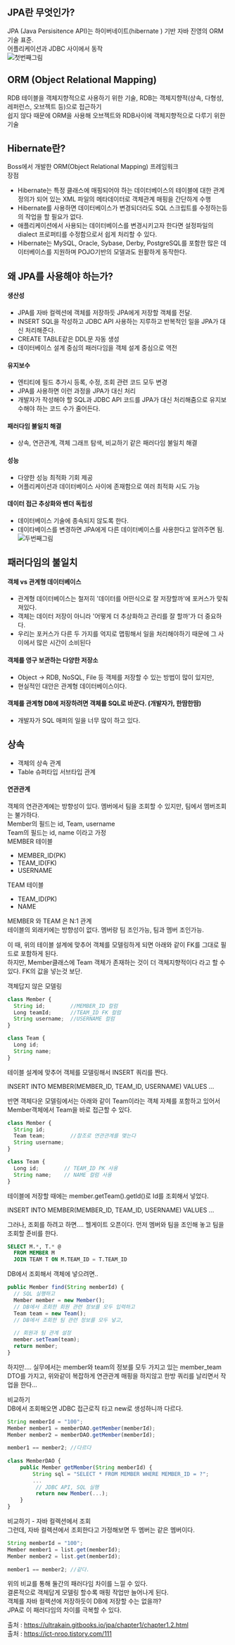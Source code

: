 ## JPA란 무엇인가?  
JPA (Java Persisitence API)는 하이버네이트(hibernate ) 기반 자바 진영의 ORM 기술 표준.  
어플리케이션과 JDBC 사이에서 동작  
![첫번째그림](READMEIMAGE/image1.png)  
    
## ORM (Object Relational Mapping)  
RDB 테이블을 객체지향적으로 사용하기 위한 기술, RDB는 객체지향적(상속, 다형성, 레퍼런스, 오브젝트 등)으로 접근하기  
쉽지 않다 때문에 ORM을 사용해 오브젝트와 RDB사이에 객체지향적으로 다루기 위한 기술  
   
## Hibernate란?  
Boss에서 개발한 ORM(Object Relational Mapping) 프레임워크  
장점  
* Hibernate는 특정 클래스에 매핑되어야 하는 데이터베이스의 테이블에 대한 관계 정의가 되어 있는 XML 파일의 메타데이터로 객체관계 매핑을 간단하게 수행
* Hibernate를 사용하면 데이터베이스가 변경되더라도 SQL 스크립트를 수정하는등의 작업을 할 필요가 없다.  
* 애플리케이션에서 사용되는 데이터베이스를 변경시키고자 한다면 설정파일의 dialect 프로퍼티를 수정함으로서 쉽게 처리할 수 있다.  
* Hibernate는 MySQL, Oracle, Sybase, Derby, PostgreSQL를 포함한 많은 데이터베이스를 지원하며 POJO기반의 모델과도 원활하게 동작한다.  
   
   
## 왜 JPA를 사용해야 하는가?  
#### 생산성  
* JPA를 자바 컬렉션에 객체를 저장하듯 JPA에게 저장할 객체를 전달.  
* INSERT SQL을 작성하고 JDBC API 사용하는 지루하고 반복적인 일을 JPA가 대신 처리해준다.  
* CREATE TABLE같은 DDL문 자동 생성  
* 데이터베이스 설계 중심의 패러다임을 객체 설계 중심으로 역전  

#### 유지보수  
* 엔티티에 필드 추가시 등록, 수정, 조회 관련 코드 모두 변경  
* JPA를 사용하면 이런 과정을 JPA가 대신 처리  
* 개발자가 작성해야 할 SQL과 JDBC API 코드를 JPA가 대신 처리해줌으로 유지보수해야 하는 코드 수가 줄어든다.   


#### 패러다임 불일치 해결  
* 상속, 연관관계, 객체 그래프 탐색, 비교하기 같은 패러다임 불일치 해결   
#### 성능  
* 다양한 성능 최적화 기회 제공  
* 어플리케이션과 데이터베이스 사이에 존재함으로 여러 최적화 시도 가능  
#### 데이터 접근 추상화와 벤더 독립성  
* 데이터베이스 기술에 종속되지 않도록 한다.  
* 데이타베이스를 변경하면 JPA에게 다른 데이터베이스를 사용한다고 알려주면 됨.  
![두번째그림](READMEIMAGE/image2.png)  




## 패러다임의 불일치  
#### 객체 vs 관계형 데이터베이스  
* 관계형 데이터베이스는 철저히 '데이터를 어떤식으로 잘 저장할까'에 포커스가 맞춰져있다.  
* 객체는 데이터 저장이 아니라 '어떻게 더 추상화하고 관리를 잘 할까'가 더 중요하다.  
* 우리는 포커스가 다른 두 가지를 억지로 맵핑해서 일을 처리해야하기 때문에 그 사이에서 많은 시간이 소비된다
#### 객체를 영구 보관하는 다양한 저장소  
* Object -> RDB, NoSQL, File 등 객체를 저장할 수 있는 방법이 많이 있지만,  
* 현실적인 대안은 관계형 데이터베이스이다.  
#### 객체를 관계형 DB에 저장하려면 객체를 SQL로 바꾼다. (개발자가, 한땀한땀)  
* 개발자가 SQL 매퍼의 일을 너무 많이 하고 있다.  




## 상속  
* 객체의 상속 관계  
* Table 슈퍼타입 서브타입 관계  
#### 연관관계  
객체의 연관관계에는 방향성이 있다. 멤버에서 팀을 조회할 수 있지만, 팀에서 멤버조회는 불가하다.  
Member의 필드는 id, Team, username  
Team의 필드는 id, name 이라고 가정  
MEMBER 테이블  
  * MEMBER_ID(PK)  
  * TEAM_ID(FK)  
  * USERNAME 
    
TEAM 테이블  
  * TEAM_ID(PK)  
  * NAME  
    
MEMBER 와 TEAM 은 N:1 관계    
테이블의 외래키에는 방향성이 없다. 멤버랑 팀 조인가능, 팀과 멤버 조인가능.  
   
이 때, 위의 테이블 설계에 맞추어 객체를 모델링하게 되면 아래와 같이 FK를 그대로 필드로 포함하게 된다.   
하지만, Member클래스에 Team 객체가 존재하는 것이 더 객체지향적이다 라고 할 수 있다. FK의 값을 넣는것 보단.  
  
객체답지 않은 모델링  
```javascript
class Member {  
  String id;        //MEMBER_ID 컬럼  
  Long teamId;      //TEAM_ID FK 컬럼  
  String username;  //USERNAME 컬럼  
}  
```
```javascript
class Team {  
  Long id;  
  String name;  
}  
```
테이블 설계에 맞추어 객체를 모델링해서 INSERT 쿼리를 짠다.  
  
INSERT INTO MEMBER(MEMBER_ID, TEAM_ID, USERNAME) VALUES ...  
  
반면 객체다운 모델링에서는 아래와 같이 Team이라는 객체 자체를 포함하고 있어서 Member객체에서 Team을 바로 접근할 수 있다.  
```javascript
class Member {  
  String id;  
  Team team;        //참조로 연관관계를 맺는다  
  String username;  
}  
```
```javascript
class Team {  
  Long id;        // TEAM_ID PK 사용  
  String name;    // NAME 컬럼 사용  
}  
```

테이블에 저장할 때에는 member.getTeam().getId()로 Id를 조회해서 넣었다.  

INSERT INTO MEMBER(MEMBER_ID, TEAM_ID, USERNAME) VALUES ...  

그러나, 조회를 하려고 하면…. 헬게이트 오픈이다. 먼저 멤버와 팀을 조인해 놓고 팀을 조회할 준비를 한다.  
``` SQL
SELECT M.*, T.* @  
  FROM MEMBER M  
  JOIN TEAM T ON M.TEAM_ID = T.TEAM_ID  
```
DB에서 조회해서 객체에 넣으려면..  
```javascript   
public Member find(String memberId) {  
  // SQL 실행하고  
  Member member = new Member();  
  // DB에서 조회한 회원 관련 정보를 모두 입력하고  
  Team team = new Team();  
  // DB에서 조회한 팀 관련 정보를 모두 넣고,  
    
  // 회원과 팀 관계 설정  
  member.setTeam(team);  
  return member;  
}  
```
하지만…. 실무에서는 member와 team의 정보를 모두 가지고 있는 member_team DTO를 가지고, 위와같이 복잡하게 연관관계 매핑을 하지않고 한방 쿼리를 날리면서 작업을 한다...  
  
비교하기  
DB에서 조회해오면 JDBC 접근로직 타고 new로 생성하니까 다르다.  
```javascript
String memberId = "100";  
Member member1 = memberDAO.getMember(memberId);  
Member member2 = memberDAO.getMember(memberId);  
  
member1 == member2; //다르다  
  
class MemberDAO {    
    public Member getMember(String memberId) {  
        String sql = "SELECT * FROM MEMBER WHERE MEMBER_ID = ?";   
        ...    
         // JDBC API, SQL 실행  
         return new Member(...);   
    }   
}  
```
비교하기 - 자바 컬렉션에서 조회  
그런데, 자바 컬렉션에서 조회한다고 가정해보면 두 멤버는 같은 멤버이다.  
```javascript
String memberId = "100";  
Member member1 = list.get(memberId);  
Member member2 = list.get(memberId);  
  
member1 == member2; //같다.  
```
위의 비교를 통해 둘간의 패러다임 차이를 느낄 수 있다.  
결론적으로 객체답게 모델링 할수록 매핑 작업만 늘어나게 된다.  
객체를 자바 컬렉션에 저장하듯이 DB에 저장할 수는 없을까?  
JPA로 이 패러다임의 차이를 극복할 수 있다.


출처 : https://ultrakain.gitbooks.io/jpa/chapter1/chapter1.2.html  
출처 : https://ict-nroo.tistory.com/111  
